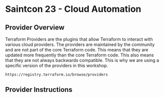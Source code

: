 # Saintcon 23 - Cloud Automation

## Provider Overview

Terraform Providers are the plugins that allow Terraform to interact with various cloud providers.  The providers are maintained by the community and are not part of the core Terraform code.  This means that they are updated more frequently than the core Terraform code.  This also means that they are not always backwards compatible.  This is why we are using a specific version of the providers in this workshop.

```
https://registry.terraform.io/browse/providers
```

## Provider Instructions